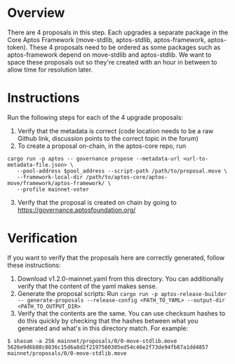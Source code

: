# Overview

There are 4 proposals in this step. Each upgrades a separate package in the Core Aptos Framework (move-stdlib, aptos-stdlib, aptos-framework, aptos-token).
These 4 proposals need to be ordered as some packages such as aptos-framework depend on move-stdlib and aptos-stdlib.
We want to space these proposals out so they're created with an hour in between to allow time for resolution later. 


# Instructions

Run the following steps for each of the 4 upgrade proposals:
1. Verify that the metadata is correct (code location needs to be a raw Github link, discussion points to the correct topic in the forum)
2. To create a proposal on-chain, in the aptos-core repo, run
  ```
  cargo run -p aptos -- governance propose --metadata-url <url-to-metadata-file.json> \
     --pool-address $pool_address --script-path /path/to/proposal.move \
     --framework-local-dir /path/to/aptos-core/aptos-move/framework/aptos-framework/ \
     --profile mainnet-voter
  ```
3. Verify that the proposal is created on chain by going to https://governance.aptosfoundation.org/

# Verification
If you want to verify that the proposals here are correctly generated, follow these instructions:
1. Download v1.2.0-mainnet.yaml from this directory. You can additionally verify that the content of the yaml makes sense.
2. Generate the proposal scripts: Run `cargo run -p aptos-release-builder -- generate-proposals --release-config <PATH_TO_YAML> --output-dir <PATH_TO_OUTPUT_DIR>`
3. Verify that the contents are the same. You can use checksum hashes to do this quickly by checking that the hashes between what you generated and what's in this directory match. For example:
```
$ shasum -a 256 mainnet/proposals/0/0-move-stdlib.move
5626e9d6b88c8836c15d6a8d2f2197560305ed54c46e2f73de94fb87a1dd4857  mainnet/proposals/0/0-move-stdlib.move
```
